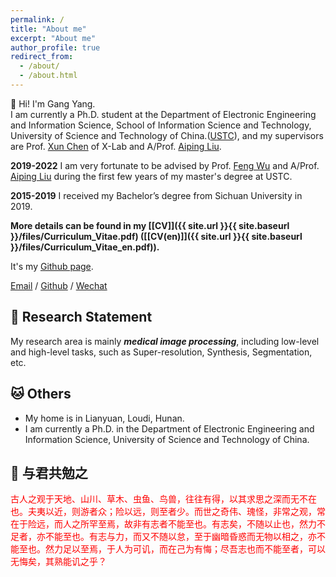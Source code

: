 ```yaml
---
permalink: /
title: "About me"
excerpt: "About me"
author_profile: true
redirect_from: 
  - /about/
  - /about.html
---
```


💼 Hi! I'm Gang Yang.  
I am currently a Ph.D. student at the Department of Electronic Engineering and Information Science, School of Information Science and Technology, University of Science and Technology of China.([USTC](https://www.ustc.edu.cn/)), and my supervisors are Prof. [Xun Chen](http://staff.ustc.edu.cn/~xunchen/) of X-Lab and A/Prof. [Aiping Liu](http://leinao.ustc.edu.cn/2021/0430/c25926a483613/page.htm). 

**2019-2022** I am very fortunate to be advised by Prof. [Feng Wu](https://eeis.ustc.edu.cn/2014/0423/c2648a20109/page.htm) and A/Prof. [Aiping Liu](http://leinao.ustc.edu.cn/2021/0430/c25926a483613/page.htm) during the first few years of my master's degree at USTC.
 
**2015-2019** I received my Bachelor’s degree from Sichuan University in 2019.

<strong>More details can be found in my [[CV]]({{ site.url }}{{ site.baseurl }}/files/Curriculum_Vitae.pdf) ([[CV(en)]]({{ site.url }}{{ site.baseurl }}/files/Curriculum_Vitae_en.pdf)). </strong>

It's my [Github page](https://yggame.github.io/).

[Email](mailto:yg1997@mail.ustc.edu.cn)  /  [Github](https://github.com/yggame) / [Wechat](../images/wechat.jpg) 

📝 Research Statement
------

My research area is mainly **_medical image processing_**, including low-level and high-level tasks, such as Super-resolution, Synthesis, Segmentation, etc.

🐱 Others
------

- My home is in Lianyuan, Loudi, Hunan.
- I am currently a Ph.D. in the Department of Electronic Engineering and Information Science, University of Science and Technology of China.

💬 与君共勉之
------

<font color=red face="华文行楷">古人之观于天地、山川、草木、虫鱼、鸟兽，往往有得，以其求思之深而无不在也。夫夷以近，则游者众；险以远，则至者少。而世之奇伟、瑰怪，非常之观，常在于险远，而人之所罕至焉，故非有志者不能至也。有志矣，不随以止也，然力不足者，亦不能至也。有志与力，而又不随以怠，至于幽暗昏惑而无物以相之，亦不能至也。然力足以至焉，于人为可讥，而在己为有悔；尽吾志也而不能至者，可以无悔矣，其熟能讥之乎？ </font>
